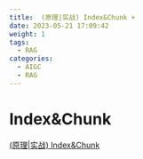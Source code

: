 ```yaml
---
title:  (原理|实战) Index&Chunk + 
date: 2023-05-21 17:09:42
weight: 1
tags:
  - RAG
categories:
  - AIGC  
  - RAG
---
```


<p></p>
<!-- more -->


#  Index&Chunk
[ (原理|实战) Index&Chunk](https://candied-skunk-1ca.notion.site/Index-Chunk-109bfe21108480558752d5f4e9a72dd6?pvs=4)

